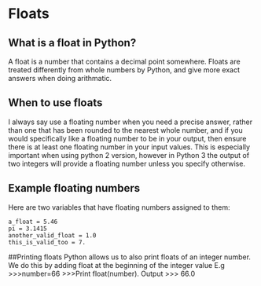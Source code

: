 # Floats

## What is a float in Python?

A float is a number that contains a decimal point somewhere. Floats are treated differently from whole numbers by Python, and give more exact answers when doing arithmatic. 

## When to use floats

I always say use a floating number when you need a precise answer, rather than one that has been rounded to the nearest whole number, and if you would specifically like a floating number to be in your output, then ensure there is at least one floating number in your input values. This is especially important when using python 2 version, however in Python 3 the output of two integers will provide a floating number unless you specify otherwise.


## Example floating numbers

Here are two variables that have floating numbers assigned to them:

<pre><code>a_float = 5.46
pi = 3.1415
another_valid_float = 1.0
this_is_valid_too = 7.</code></pre>
##Printing floats
Python allows us to also print floats of an integer number. We do this by adding float at the beginning of the integer value
E.g >>>number=66 
    >>>Print float(number).
Output >>> 66.0


